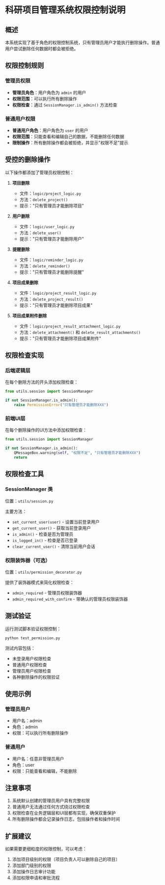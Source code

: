 # 科研项目管理系统权限控制说明

## 概述

本系统实现了基于角色的权限控制系统，只有管理员用户才能执行删除操作。普通用户尝试删除任何数据时都会被拒绝。

## 权限控制规则

### 管理员权限

- **管理员角色**：用户角色为 `admin` 的用户
- **权限范围**：可以执行所有删除操作
- **权限检查**：通过 `SessionManager.is_admin()` 方法检查

### 普通用户权限

- **普通用户角色**：用户角色为 `user` 的用户
- **权限范围**：只能查看和编辑自己的数据，不能删除任何数据
- **限制操作**：所有删除操作都会被拒绝，并显示"权限不足"提示

## 受控的删除操作

以下操作都添加了管理员权限控制：

1. **项目删除**
    - 文件：`logic/project_logic.py`
    - 方法：`delete_project()`
    - 提示："只有管理员才能删除项目"

2. **用户删除**
    - 文件：`logic/user_logic.py`
    - 方法：`delete_user()`
    - 提示："只有管理员才能删除用户"

3. **提醒删除**
    - 文件：`logic/reminder_logic.py`
    - 方法：`delete_reminder()`
    - 提示："只有管理员才能删除提醒"

4. **项目成果删除**
    - 文件：`logic/project_result_logic.py`
    - 方法：`delete_project_result()`
    - 提示："只有管理员才能删除项目成果"

5. **项目成果附件删除**
    - 文件：`logic/project_result_attachment_logic.py`
    - 方法：`delete_attachment()` 和 `delete_result_attachments()`
    - 提示："只有管理员才能删除项目成果附件"

## 权限检查实现

### 后端逻辑层

在每个删除方法的开头添加权限检查：

```python
from utils.session import SessionManager

if not SessionManager.is_admin():
    raise PermissionError("只有管理员才能删除XXX")
```

### 前端UI层

在每个删除操作的UI方法中添加权限检查：

```python
from utils.session import SessionManager

if not SessionManager.is_admin():
    QMessageBox.warning(self, "权限不足", "只有管理员才能删除XXX")
    return
```

## 权限检查工具

### SessionManager 类

位置：`utils/session.py`

主要方法：

- `set_current_user(user)` - 设置当前登录用户
- `get_current_user()` - 获取当前登录用户
- `is_admin()` - 检查是否为管理员
- `is_logged_in()` - 检查是否已登录
- `clear_current_user()` - 清除当前用户会话

### 权限装饰器（可选）

位置：`utils/permission_decorator.py`

提供了装饰器模式来简化权限检查：

- `admin_required` - 管理员权限装饰器
- `admin_required_with_confirm` - 带确认的管理员权限装饰器

## 测试验证

运行测试脚本验证权限控制：

```bash
python test_permission.py
```

测试内容包括：

- 未登录用户权限检查
- 普通用户权限检查
- 管理员用户权限检查
- 各种删除操作的权限验证

## 使用示例

### 管理员用户

- 用户名：admin
- 角色：admin
- 权限：可以执行所有删除操作

### 普通用户

- 用户名：任意非管理员用户
- 角色：user
- 权限：只能查看和编辑，不能删除

## 注意事项

1. 系统默认创建的管理员用户具有完整权限
2. 普通用户无法通过任何方式绕过权限检查
3. 权限检查在业务逻辑层和UI层都有实现，确保双重保护
4. 所有删除操作都会记录操作日志，包括操作者和操作时间

## 扩展建议

如果需要更细粒度的权限控制，可以考虑：

1. 添加项目级别的权限（项目负责人可以删除自己的项目）
2. 添加部门级别的权限
3. 添加操作日志审计功能
4. 添加权限申请和审批流程